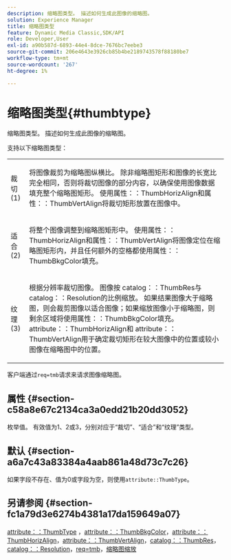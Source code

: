 ```yaml
---
description: 缩略图类型。 描述如何生成此图像的缩略图。
solution: Experience Manager
title: 缩略图类型
feature: Dynamic Media Classic,SDK/API
role: Developer,User
exl-id: a90b587d-6893-44e4-8dce-7676bc7eebe3
source-git-commit: 206e4643e3926cb85b4be2189743578f88180be7
workflow-type: tm+mt
source-wordcount: '267'
ht-degree: 1%

---
```


# 缩略图类型{#thumbtype}

缩略图类型。 描述如何生成此图像的缩略图。

支持以下缩略图类型：

<table id="simpletable_874E4190A1DC4FB0AE1B2E3734746527"> 
 <tr class="strow"> 
  <td class="stentry"> <p>裁切(1) </p></td> 
  <td class="stentry"> <p>将图像裁剪为缩略图纵横比。 除非缩略图矩形和图像的长宽比完全相同，否则将裁切图像的部分内容，以确保使用图像数据填充整个缩略图矩形。 使用<span class="codeph">属性：：ThumbHorizAlign</span>和<span class="codeph">属性：：ThumbVertAlign</span>将裁切矩形放置在图像中。 </p></td> 
 </tr> 
 <tr class="strow"> 
  <td class="stentry"> <p>适合(2) </p></td> 
  <td class="stentry"> <p>将整个图像调整到缩略图矩形中。 使用<span class="codeph">属性：：ThumbHorizAlign</span>和<span class="codeph">属性：：ThumbVertAlign</span>将图像定位在缩略图矩形内，并且任何额外的空格都使用<span class="codeph">属性：：ThumbBkgColor</span>填充。 </p></td> 
 </tr> 
 <tr class="strow"> 
  <td class="stentry"> <p>纹理(3) </p></td> 
  <td class="stentry"> <p>根据分辨率裁切图像。 图像按<span class="codeph"> catalog：：ThumbRes</span>与<span class="codeph"> catalog：：Resolution</span>的比例缩放。 如果结果图像大于缩略图，则会裁剪图像以适合图像；如果缩放图像小于缩略图，则剩余区域将使用<span class="codeph">属性：：ThumbBkgColor</span>填充。 <span class="codeph"> attribute：：ThumbHorizAlign</span>和<span class="codeph"> attribute：：ThumbVertAlign</span>用于确定裁切矩形在较大图像中的位置或较小图像在缩略图中的位置。 </p></td> 
 </tr> 
</table>

客户端通过`req=tmb`请求来请求图像缩略图。

## 属性 {#section-c58a8e67c2134ca3a0edd21b20dd3052}

枚举值。 有效值为1、2或3，分别对应于“裁切”、“适合”和“纹理”类型。

## 默认 {#section-a6a7c43a83384a4aab861a48d73c7c26}

如果字段不存在、值为0或字段为空，则使用`attribute::ThumbType`。

## 另请参阅 {#section-fc1a79d3e6274b4381a17da159649a07}

[attribute：：ThumbType](../../../../../../is-api/image-catalog/image-serving-api-ref/c-image-catalog-reference/c-attributes-reference/r-thumbtype.md#reference-329e9dbf3e5f49548d1eb61915b538f5) ，[attribute：：ThumbBkgColor](../../../../../../is-api/image-catalog/image-serving-api-ref/c-image-catalog-reference/c-attributes-reference/r-thumbbkgcolor.md#reference-8e38088e79a54446a9106d0b93c9b31e)，[attribute：：ThumbHorizAlign](../../../../../../is-api/image-catalog/image-serving-api-ref/c-image-catalog-reference/c-attributes-reference/r-thumbhorizalign.md#reference-0ae8b88669df4769a9053b22aca33691)，[attribute：：ThumbVertAlign](../../../../../../is-api/image-catalog/image-serving-api-ref/c-image-catalog-reference/c-attributes-reference/r-thumbvertalign.md#reference-d47c6b34588c4855b04ad134e472f04f)，[catalog：：ThumbRes](../../../../../../is-api/image-catalog/image-serving-api-ref/c-image-catalog-reference/c-image-svg-data-reference/c-image-data-reference/r-thumbres-cat.md#reference-eedb9991397347c3bed5bd0a785c4c69)，[catalog：：Resolution](../../../../../../is-api/image-catalog/image-serving-api-ref/c-image-catalog-reference/c-image-svg-data-reference/c-image-data-reference/r-resolution-cat.md#reference-de489f5f36b64bd0831749546f8728e1)，[req=tmb](../../../../../../is-api/http-ref/image-serving-api-ref/c-http-protocol-reference/c-command-reference/r-req/r-req.md#reference-907cdb4a97034db7ad94695f25552e76)，[缩略图缩放](../../../../../../is-api/http-ref/image-serving-api-ref/c-http-protocol-reference/c-notes-on-server-behavior/r-thumbnail-scaling.md#reference-0f71817f721d4913b34816758d69b07f)

